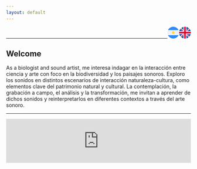 ```yaml
---
layout: default
---
```


<a href="https://pepiamodeo.github.io/index.html">
<img alt="EN" src="img/united-kingdom.png" width="32" height="32" align="right">
</a>
<a href="https://pepiamodeo.github.io/es/index.html">
<img alt="ES" src="img/argentina.png" width="32" height="32" align="right">
</a>
<br>

****

## Welcome

As a biologist and sound artist, me interesa indagar en la interacción entre ciencia y arte con foco en la biodiversidad y los paisajes sonoros. Exploro los sonidos en distintos escenarios de interacción naturaleza-cultura, como elementos clave del patrimonio natural y cultural. La contemplación, la grabación a campo, el análisis y la transformación, me invitan a aprender de dichos sonidos y reinterpretarlos en diferentes contextos a través del arte sonoro.


****

<iframe style="border: 0; width: 100%; height: 120px;" src="https://bandcamp.com/EmbeddedPlayer/album=2182430705/size=large/bgcol=ffffff/linkcol=0687f5/tracklist=false/artwork=small/transparent=true/" seamless><a href="https://pepiamodeo.bandcamp.com/album/lima2november">Lima2November by Pepi Amodeo</a></iframe>